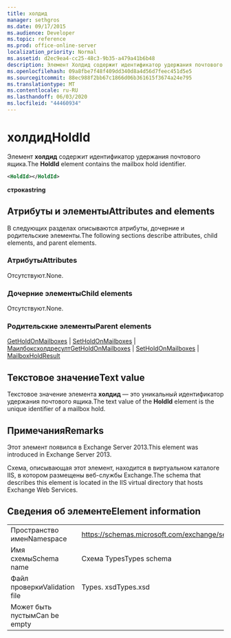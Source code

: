 ```yaml
---
title: холдид
manager: sethgros
ms.date: 09/17/2015
ms.audience: Developer
ms.topic: reference
ms.prod: office-online-server
localization_priority: Normal
ms.assetid: d2ec9ea4-cc25-48c3-9b35-a479a41b6b48
description: Элемент Холдид содержит идентификатор удержания почтового ящика.
ms.openlocfilehash: 09a8fbe7f48f409dd340d8a4d56d7feec451d5e5
ms.sourcegitcommit: 88ec988f2bb67c1866d06b361615f3674a24e795
ms.translationtype: MT
ms.contentlocale: ru-RU
ms.lasthandoff: 06/03/2020
ms.locfileid: "44460934"
---
```

# <a name="holdid"></a><span data-ttu-id="ca086-103">холдид</span><span class="sxs-lookup"><span data-stu-id="ca086-103">HoldId</span></span>

<span data-ttu-id="ca086-104">Элемент **холдид** содержит идентификатор удержания почтового ящика.</span><span class="sxs-lookup"><span data-stu-id="ca086-104">The **HoldId** element contains the mailbox hold identifier.</span></span> 
  
```XML
<HoldId></HoldId>
```

 <span data-ttu-id="ca086-105">**строка**</span><span class="sxs-lookup"><span data-stu-id="ca086-105">**string**</span></span>
## <a name="attributes-and-elements"></a><span data-ttu-id="ca086-106">Атрибуты и элементы</span><span class="sxs-lookup"><span data-stu-id="ca086-106">Attributes and elements</span></span>

<span data-ttu-id="ca086-107">В следующих разделах описываются атрибуты, дочерние и родительские элементы.</span><span class="sxs-lookup"><span data-stu-id="ca086-107">The following sections describe attributes, child elements, and parent elements.</span></span>
  
### <a name="attributes"></a><span data-ttu-id="ca086-108">Атрибуты</span><span class="sxs-lookup"><span data-stu-id="ca086-108">Attributes</span></span>

<span data-ttu-id="ca086-109">Отсутствуют.</span><span class="sxs-lookup"><span data-stu-id="ca086-109">None.</span></span>
  
### <a name="child-elements"></a><span data-ttu-id="ca086-110">Дочерние элементы</span><span class="sxs-lookup"><span data-stu-id="ca086-110">Child elements</span></span>

<span data-ttu-id="ca086-111">Отсутствуют.</span><span class="sxs-lookup"><span data-stu-id="ca086-111">None.</span></span>
  
### <a name="parent-elements"></a><span data-ttu-id="ca086-112">Родительские элементы</span><span class="sxs-lookup"><span data-stu-id="ca086-112">Parent elements</span></span>

<span data-ttu-id="ca086-113">[GetHoldOnMailboxes](getholdonmailboxes.md)  |  [SetHoldOnMailboxes](setholdonmailboxes.md)  |  [Маилбоксхолдресулт](mailboxholdresult.md)</span><span class="sxs-lookup"><span data-stu-id="ca086-113">[GetHoldOnMailboxes](getholdonmailboxes.md) | [SetHoldOnMailboxes](setholdonmailboxes.md) | [MailboxHoldResult](mailboxholdresult.md)</span></span>
  
## <a name="text-value"></a><span data-ttu-id="ca086-114">Текстовое значение</span><span class="sxs-lookup"><span data-stu-id="ca086-114">Text value</span></span>

<span data-ttu-id="ca086-115">Текстовое значение элемента **холдид** — это уникальный идентификатор удержания почтового ящика.</span><span class="sxs-lookup"><span data-stu-id="ca086-115">The text value of the **HoldId** element is the unique identifier of a mailbox hold.</span></span> 
  
## <a name="remarks"></a><span data-ttu-id="ca086-116">Примечания</span><span class="sxs-lookup"><span data-stu-id="ca086-116">Remarks</span></span>

<span data-ttu-id="ca086-117">Этот элемент появился в Exchange Server 2013.</span><span class="sxs-lookup"><span data-stu-id="ca086-117">This element was introduced in Exchange Server 2013.</span></span>
  
<span data-ttu-id="ca086-118">Схема, описывающая этот элемент, находится в виртуальном каталоге IIS, в котором размещены веб-службы Exchange.</span><span class="sxs-lookup"><span data-stu-id="ca086-118">The schema that describes this element is located in the IIS virtual directory that hosts Exchange Web Services.</span></span>
  
## <a name="element-information"></a><span data-ttu-id="ca086-119">Сведения об элементе</span><span class="sxs-lookup"><span data-stu-id="ca086-119">Element information</span></span>

|||
|:-----|:-----|
|<span data-ttu-id="ca086-120">Пространство имен</span><span class="sxs-lookup"><span data-stu-id="ca086-120">Namespace</span></span>  <br/> |https://schemas.microsoft.com/exchange/services/2006/types  <br/> |
|<span data-ttu-id="ca086-121">Имя схемы</span><span class="sxs-lookup"><span data-stu-id="ca086-121">Schema name</span></span>  <br/> |<span data-ttu-id="ca086-122">Схема Types</span><span class="sxs-lookup"><span data-stu-id="ca086-122">Types schema</span></span>  <br/> |
|<span data-ttu-id="ca086-123">Файл проверки</span><span class="sxs-lookup"><span data-stu-id="ca086-123">Validation file</span></span>  <br/> |<span data-ttu-id="ca086-124">Types. xsd</span><span class="sxs-lookup"><span data-stu-id="ca086-124">Types.xsd</span></span>  <br/> |
|<span data-ttu-id="ca086-125">Может быть пустым</span><span class="sxs-lookup"><span data-stu-id="ca086-125">Can be empty</span></span>  <br/> ||
   

